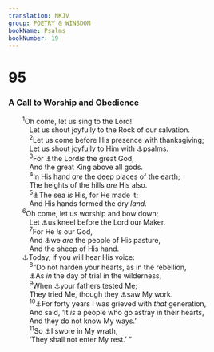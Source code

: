 ```yaml
---
translation: NKJV
group: POETRY & WINSDOM
bookName: Psalms 
bookNumber: 19
---
```


<div class="title"><h1>95</h1><h3>A Call to Worship and Obedience</h3></div>
<span class="verse thi_95_1">  <sup>1</sup>Oh come, let us sing to the Lord!<br/>   Let us shout joyfully to the Rock of our salvation.<br/></span>
<span class="verse thi_95_2">   <sup>2</sup>Let us come before His presence with thanksgiving;<br/>   Let us shout joyfully to Him with <a data-toggle="tooltip" data-placement="bottom" title="Eph. 5:19; James 5:13">⚓</a>psalms.<br/></span>
<span class="verse thi_95_3">   <sup>3</sup>For <a data-toggle="tooltip" data-placement="bottom" title="(Ps. 96:4; 1 Cor. 8:5, 6)">⚓</a>the Lord<i>is</i> the great God,<br/>   And the great King above all gods.<br/></span>
<span class="verse thi_95_4">   <sup>4</sup>In His hand <i>are</i> the deep places of the earth;<br/>   The heights of the hills <i>are</i> His also.<br/></span>
<span class="verse thi_95_5">   <sup>5</sup><a data-toggle="tooltip" data-placement="bottom" title="Gen. 1:9, 10; Jon. 1:9">⚓</a>The sea <i>is</i> His, for He made it;<br/>   And His hands formed the dry <i>land.</i><br/></span>
<span class="verse thi_95_6">  <sup>6</sup>Oh come, let us worship and bow down;<br/>   Let <a data-toggle="tooltip" data-placement="bottom" title="2 Chr. 6:13; Dan. 6:10; (Phil. 2:10)">⚓</a>us kneel before the Lord our Maker.<br/></span>
<span class="verse thi_95_7">   <sup>7</sup>For He <i>is</i> our God,<br/>   And <a data-toggle="tooltip" data-placement="bottom" title="Ps. 79:13">⚓</a>we <i>are</i> the people of His pasture,<br/>   And the sheep of His hand.<br/>  <a data-toggle="tooltip" data-placement="bottom" title="Heb. 3:7–11, 15; 4:7">⚓</a>Today, if you will hear His voice:<br/></span>
<span class="verse thi_95_8">   <sup>8</sup>“Do not harden your hearts, as in the rebellion,<br/>   <a data-toggle="tooltip" data-placement="bottom" title="Ex. 17:2–7; Num. 20:13">⚓</a>As <i>in</i> the day of trial in the wilderness,<br/></span>
<span class="verse thi_95_9">   <sup>9</sup>When <a data-toggle="tooltip" data-placement="bottom" title="Ps. 78:18; (1 Cor. 10:9)">⚓</a>your fathers tested Me;<br/>   They tried Me, though they <a data-toggle="tooltip" data-placement="bottom" title="Num. 14:22">⚓</a>saw My work.<br/></span>
<span class="verse thi_95_10">   <sup>10</sup><a data-toggle="tooltip" data-placement="bottom" title="Acts 7:36; 13:18; Heb. 3:10, 17">⚓</a>For forty years I was grieved with <i>that</i> generation,<br/>   And said, ‘It <i>is</i> a people who go astray in their hearts,<br/>   And they do not know My ways.’<br/></span>
<span class="verse thi_95_11">   <sup>11</sup>So <a data-toggle="tooltip" data-placement="bottom" title="Num. 14:23, 28–30; Deut. 1:35; Heb. 4:3, 5">⚓</a>I swore in My wrath,<br/>   ‘They shall not enter My rest.’ ”<br/></span>
